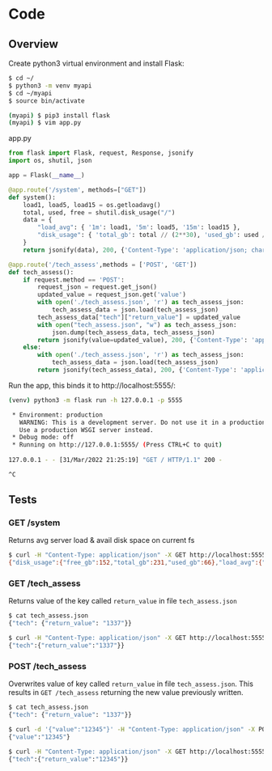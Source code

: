 # Code

## Overview

Create python3 virtual environment and install Flask:
```sh
$ cd ~/
$ python3 -m venv myapi
$ cd ~/myapi
$ source bin/activate

(myapi) $ pip3 install flask
(myapi) $ vim app.py
```

app.py
```python
from flask import Flask, request, Response, jsonify
import os, shutil, json

app = Flask(__name__)

@app.route('/system', methods=["GET"])
def system():
    load1, load5, load15 = os.getloadavg()
    total, used, free = shutil.disk_usage("/")
    data = { 
        "load_avg": { '1m': load1, '5m': load5, '15m': load15 },
        "disk_usage": { 'total_gb': total // (2**30), 'used_gb': used // (2**30), 'free_gb': free // (2**30)}
    }
    return jsonify(data), 200, {'Content-Type': 'application/json; charset=utf-8'}

@app.route('/tech_assess',methods = ['POST', 'GET'])
def tech_assess():
    if request.method == 'POST':
        request_json = request.get_json()
        updated_value = request_json.get('value')
        with open('./tech_assess.json', 'r') as tech_assess_json:
            tech_assess_data = json.load(tech_assess_json)
        tech_assess_data["tech"]["return_value"] = updated_value
        with open("tech_assess.json", "w") as tech_assess_json:
            json.dump(tech_assess_data, tech_assess_json)
        return jsonify(value=updated_value), 200, {'Content-Type': 'application/json; charset=utf-8'}
    else:
        with open('./tech_assess.json', 'r') as tech_assess_json:
            tech_assess_data = json.load(tech_assess_json)
        return jsonify(tech_assess_data), 200, {'Content-Type': 'application/json; charset=utf-8'}

```

Run the app, this binds it to http://localhost:5555/:
```sh
(venv) python3 -m flask run -h 127.0.0.1 -p 5555

 * Environment: production
   WARNING: This is a development server. Do not use it in a production deployment.
   Use a production WSGI server instead.
 * Debug mode: off
 * Running on http://127.0.0.1:5555/ (Press CTRL+C to quit)
 
127.0.0.1 - - [31/Mar/2022 21:25:19] "GET / HTTP/1.1" 200 -

^C
```

## Tests

### GET /system

Returns avg server load & avail disk space on current fs

```sh
$ curl -H "Content-Type: application/json" -X GET http://localhost:5555/system
{"disk_usage":{"free_gb":152,"total_gb":231,"used_gb":66},"load_avg":{"15m":0.58,"1m":0.65,"5m":0.53}}
```

### GET /tech_assess

Returns value of the key called `return_value` in file `tech_assess.json`

```sh
$ cat tech_assess.json 
{"tech": {"return_value": "1337"}}

$ curl -H "Content-Type: application/json" -X GET http://localhost:5555/tech_assess 
{"tech":{"return_value":"1337"}}
```

### POST /tech_assess

Overwrites value of key called `return_value` in file `tech_assess.json`. This results in `GET /tech_assess` returning the new value previously written.

```sh
$ cat tech_assess.json 
{"tech": {"return_value": "1337"}}

$ curl -d '{"value":"12345"}' -H "Content-Type: application/json" -X POST http://localhost:5555/tech_assess
{"value":"12345"}

$ curl -H "Content-Type: application/json" -X GET http://localhost:5555/tech_assess 
{"tech":{"return_value":"12345"}}
```